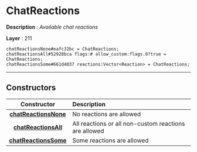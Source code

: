 # ChatReactions

**Description** : *Available chat reactions*

**Layer** : 211

```tl
chatReactionsNone#eafc32bc = ChatReactions;
chatReactionsAll#52928bca flags:# allow_custom:flags.0?true = ChatReactions;
chatReactionsSome#661d4037 reactions:Vector<Reaction> = ChatReactions;
```

---

## Constructors

| Constructor | Description |
| :---: | :--- |
| [**chatReactionsNone**](constructor/chatReactionsNone) | No reactions are allowed |
| [**chatReactionsAll**](constructor/chatReactionsAll) | All reactions or all non-custom reactions are allowed |
| [**chatReactionsSome**](constructor/chatReactionsSome) | Some reactions are allowed |